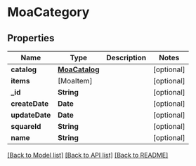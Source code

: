 # MoaCategory

## Properties
Name | Type | Description | Notes
------------ | ------------- | ------------- | -------------
**catalog** | [**MoaCatalog**](MoaCatalog.md) |  | [optional] 
**items** | [MoaItem] |  | [optional] 
**_id** | **String** |  | [optional] 
**createDate** | **Date** |  | [optional] 
**updateDate** | **Date** |  | [optional] 
**squareId** | **String** |  | [optional] 
**name** | **String** |  | [optional] 

[[Back to Model list]](../README.md#documentation-for-models) [[Back to API list]](../README.md#documentation-for-api-endpoints) [[Back to README]](../README.md)


